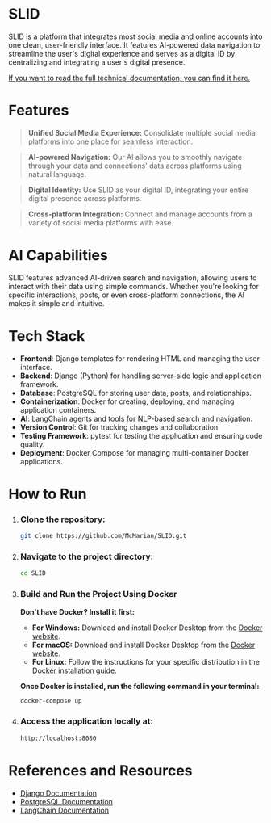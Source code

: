 # SLID
SLID is a platform that integrates most social media and online accounts into one clean, user-friendly interface. It features AI-powered data navigation to streamline the user's digital experience and serves as a digital ID by centralizing and integrating a user's digital presence.

[If you want to read the full technical documentation, you can find it here.](https://github.com/McMarian/SLID.git)

# Features
> **Unified Social Media Experience:** Consolidate multiple social media platforms into one place for seamless interaction.

> **AI-powered Navigation:** Our AI allows you to smoothly navigate through your data and connections' data across platforms using natural language.

> **Digital Identity:** Use SLID as your digital ID, integrating your entire digital presence across platforms.

> **Cross-platform Integration:** Connect and manage accounts from a variety of social media platforms with ease.

# AI Capabilities
SLID features advanced AI-driven search and navigation, allowing users to interact with their data using simple commands. Whether you're looking for specific interactions, posts, or even cross-platform connections, the AI makes it simple and intuitive.

# Tech Stack
- **Frontend**: Django templates for rendering HTML and managing the user interface.
- **Backend**: Django (Python) for handling server-side logic and application framework.
- **Database**: PostgreSQL for storing user data, posts, and relationships.
- **Containerization**: Docker for creating, deploying, and managing application containers.
- **AI**: LangChain agents and tools for NLP-based search and navigation.
- **Version Control**: Git for tracking changes and collaboration.
- **Testing Framework**: pytest for testing the application and ensuring code quality.
- **Deployment**: Docker Compose for managing multi-container Docker applications.


# How to Run
1. ### Clone the repository:
   ```bash
   git clone https://github.com/McMarian/SLID.git
2. ### Navigate to the project directory:
   ```bash
   cd SLID
3. ### Build and Run the Project Using Docker

   **Don't have Docker? Install it first:**
   
   - **For Windows:** Download and install Docker Desktop from the [Docker website](https://www.docker.com/products/docker-desktop).
   - **For macOS:** Download and install Docker Desktop from the [Docker website](https://www.docker.com/products/docker-desktop).
   - **For Linux:** Follow the instructions for your specific distribution in the [Docker installation guide](https://docs.docker.com/engine/install/).

   **Once Docker is installed, run the following command in your terminal:**
   
   ```bash
   docker-compose up
4. ### Access the application locally at:
   ```bash
   http://localhost:8080

# References and Resources
- [Django Documentation](https://docs.djangoproject.com/)
- [PostgreSQL Documentation](https://www.postgresql.org/docs/)
- [LangChain Documentation](https://docs.langchain.com/)

